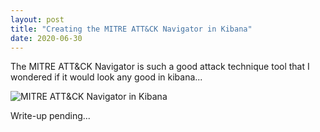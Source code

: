 ```yaml
---
layout: post
title: "Creating the MITRE ATT&CK Navigator in Kibana"
date: 2020-06-30
---
```


The MITRE ATT&CK Navigator is such a good attack technique tool that I wondered if it would look any good in kibana...

<img src="{{site.url}}/img/MITRE_Nav_Kibana.jpg" alt="MITRE ATT&CK Navigator in Kibana">

Write-up pending...
